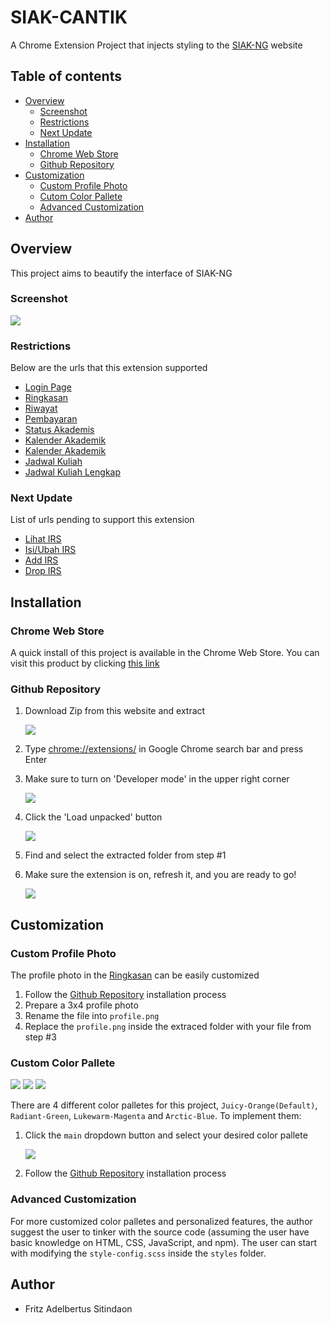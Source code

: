 # SIAK-CANTIK

A Chrome Extension Project that injects styling to the [SIAK-NG](https://academic.ui.ac.id/main/Authentication/) website

## Table of contents

- [Overview](#overview)
  - [Screenshot](#screenshot)
  - [Restrictions](#restrictions)
  - [Next Update](#next-update)
- [Installation](#installation)
  - [Chrome Web Store](#chrome-web-store)
  - [Github Repository](#github-repository)
- [Customization](#customization)
  - [Custom Profile Photo](#custom-profile-photo)
  - [Cutom Color Pallete](#custom-color-pallete)
  - [Advanced Customization](#advanced-customization)
- [Author](#author)

## Overview

This project aims to beautify the interface of SIAK-NG

### Screenshot

![](./README/screenshots/preview-jo.png)

### Restrictions
Below are the urls that this extension supported
- [Login Page](https://academic.ui.ac.id/main/Authentication/)
- [Ringkasan](https://academic.ui.ac.id/main/Academic/Summary)
- [Riwayat](https://academic.ui.ac.id/main/Academic/HistoryByTerm)
- [Pembayaran](https://academic.ui.ac.id/main/Academic/Payment)
- [Status Akademis](https://academic.ui.ac.id/main/Academic/StatusList)
- [Kalender Akademik](https://academic.ui.ac.id/main/Academic/StatusList)
- [Kalender Akademik](https://academic.ui.ac.id/main/CalendarUI/Index)
- [Jadwal Kuliah](https://academic.ui.ac.id/main/Schedule/Index)
- [Jadwal Kuliah Lengkap](https://academic.ui.ac.id/main/Schedule/IndexOthers)

### Next Update
List of urls pending to support this extension
- [Lihat IRS](https://academic.ui.ac.id/main/CoursePlan/CoursePlanViewSummary)
- [Isi/Ubah IRS](https://academic.ui.ac.id/main/CoursePlan/CoursePlanEdit)
- [Add IRS](https://academic.ui.ac.id/main/CoursePlan/CoursePlanAdd)
- [Drop IRS](https://academic.ui.ac.id/main/CoursePlan/CoursePlanDrop)

## Installation

### Chrome Web Store

A quick install of this project is available in the Chrome Web Store. You can visit this product by clicking [this link](https://chromewebstore.google.com/detail/siak-cantik/ddgjglpedngdiclljopcmmpjdhnnjgkp?authuser=0&hl=en)

### Github Repository

1. Download Zip from this website and extract

   ![](./README/installation/3.png)
2. Type [chrome://extensions/](chrome://extensions/) in Google Chrome search bar and press Enter
3. Make sure to turn on 'Developer mode' in the upper right corner

   ![](./README/installation/1.png)

4. Click the 'Load unpacked' button

    ![](./README/installation/2.png)

5. Find and select the extracted folder from step #1
6. Make sure the extension is on, refresh it, and you are ready to go!

    ![](./README/installation/4.png)

## Customization

### Custom Profile Photo
The profile photo in the [Ringkasan](https://academic.ui.ac.id/main/Academic/Summary) can be easily customized

1. Follow the [Github Repository](#github-repository) installation process
2. Prepare a 3x4 profile photo
3. Rename the file into `profile.png`
4. Replace the `profile.png` inside the extraced folder with your file from step #3

### Custom Color Pallete
![](./README/screenshots/preview-rg.png)
![](./README/screenshots/preview-lm.png)
![](./README/screenshots/preview-ab.png)

There are 4 different color palletes for this project, `Juicy-Orange(Default)`, `Radiant-Green`, `Lukewarm-Magenta` and `Arctic-Blue`.
To implement them:
1. Click the `main` dropdown button and select your desired color pallete

    ![](./README/installation/5.png)
2. Follow the [Github Repository](#github-repository) installation process

### Advanced Customization
For more customized color palletes and personalized features, the author suggest the user to tinker with the source code (assuming the user have basic knowledge on HTML, CSS, JavaScript, and npm). The user can start with modifying the `style-config.scss` inside the `styles` folder.

## Author

- Fritz Adelbertus Sitindaon 
